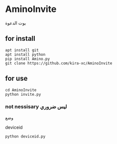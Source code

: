 # AminoInvite

بوت الدعوة 

## for install 

```
apt install git 
apt install python
pip install Amino.py
git clone https://github.com/kira-xc/AminoInvite
```

## for use 

```
cd AminoInvite
python invite.py
```

### not nessisary ليس ضروري 

وضع 

deviceid 


```
python deviceid.py

```

